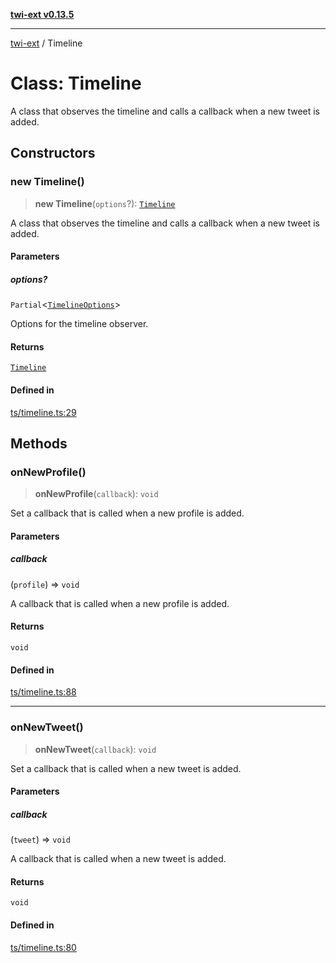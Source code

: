 [**twi-ext v0.13.5**](../README.md)

***

[twi-ext](../README.md) / Timeline

# Class: Timeline

A class that observes the timeline and calls a callback when a new tweet is added.

## Constructors

### new Timeline()

> **new Timeline**(`options`?): [`Timeline`](Timeline.md)

A class that observes the timeline and calls a callback when a new tweet is added.

#### Parameters

##### options?

`Partial`\<[`TimelineOptions`](../interfaces/TimelineOptions.md)\>

Options for the timeline observer.

#### Returns

[`Timeline`](Timeline.md)

#### Defined in

[ts/timeline.ts:29](https://github.com/Robot-Inventor/twi-ext/blob/161180962d20763ef92b105acdbfd3ec11584936/src/ts/timeline.ts#L29)

## Methods

### onNewProfile()

> **onNewProfile**(`callback`): `void`

Set a callback that is called when a new profile is added.

#### Parameters

##### callback

(`profile`) => `void`

A callback that is called when a new profile is added.

#### Returns

`void`

#### Defined in

[ts/timeline.ts:88](https://github.com/Robot-Inventor/twi-ext/blob/161180962d20763ef92b105acdbfd3ec11584936/src/ts/timeline.ts#L88)

***

### onNewTweet()

> **onNewTweet**(`callback`): `void`

Set a callback that is called when a new tweet is added.

#### Parameters

##### callback

(`tweet`) => `void`

A callback that is called when a new tweet is added.

#### Returns

`void`

#### Defined in

[ts/timeline.ts:80](https://github.com/Robot-Inventor/twi-ext/blob/161180962d20763ef92b105acdbfd3ec11584936/src/ts/timeline.ts#L80)
